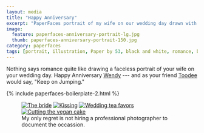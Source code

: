 ```yaml
---
layout: media
title: "Happy Anniversary"
excerpt: "PaperFaces portrait of my wife on our wedding day drawn with Paper by 53 on an iPad."
image: 
  feature: paperfaces-anniversary-portrait-lg.jpg
  thumb: paperfaces-anniversary-portrait-150.jpg
category: paperfaces
tags: [portrait, illustration, Paper by 53, black and white, romance, beard]
---
```


Nothing says romance quite like drawing a faceless portrait of your wife on your wedding day. Happy Anniversary [Wendy](http://2littlerosebuds.com) --- and as your friend [Toodee](http://uncyclopedia.wikia.com/wiki/Yo_Gabba_Gabba!) would say, "Keep on Jumping."

{% include paperfaces-boilerplate-2.html %}

<figure class="half">
	<a href="{{ site.url }}/images/roycroft-wedding-1-lg.jpg"><img src="{{ site.url }}/images/roycroft-wedding-1.jpg" alt="The bride"></a>
	<a href="{{ site.url }}/images/roycroft-wedding-2.jpg"><img src="{{ site.url }}/images/roycroft-wedding-2.jpg" alt="Kissing"></a>
	<a href="{{ site.url }}/images/roycroft-wedding-3.jpg"><img src="{{ site.url }}/images/roycroft-wedding-3.jpg" alt="Wedding tea favors"></a>
	<a href="{{ site.url }}/images/roycroft-wedding-4.jpg"><img src="{{ site.url }}/images/roycroft-wedding-4.jpg" alt="Cutting the vegan cake"></a>
	<figcaption>My only regret is not hiring a professional photographer to document the occassion.</figcaption>
</figure>